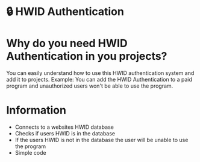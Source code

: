 # 🔒 HWID Authentication

# Why do you need HWID Authentication in you projects?

You can easily understand how to use this HWID authentication system and add it to projects.
Example: You can add the HWID Authentication to a paid program and unauthorized users won't be able to use the program.

# Information

- Connects to a websites HWID database
- Checks if users HWID is in the database
- If the users HWID is not in the database the user will be unable to use the program
- Simple code
